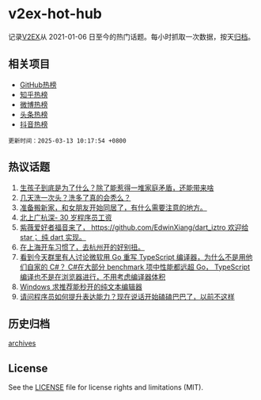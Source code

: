 # v2ex-hot-hub

 记录[V2EX](https://www.v2ex.com/)从 2021-01-06 日至今的热门话题。每小时抓取一次数据，按天[归档](archives)。
 
 ## 相关项目

- [GitHub热榜](https://github.com/lonnyzhang423/github-hot-hub)
- [知乎热榜](https://github.com/lonnyzhang423/zhihu-hot-hub)
- [微博热榜](https://github.com/lonnyzhang423/weibo-hot-hub)
- [头条热榜](https://github.com/lonnyzhang423/toutiao-hot-hub)
- [抖音热榜](https://github.com/lonnyzhang423/douyin-hot-hub)


 `更新时间：2025-03-13 10:17:54 +0800`

## 热议话题

1. [生孩子到底是为了什么？除了能惹得一堆家庭矛盾，还能带来啥](https://www.v2ex.com/t/1117783)
1. [几天洗一次头？洗多了真的会秃么？](https://www.v2ex.com/t/1117836)
1. [准备搬新家，和女朋友开始同居了，有什么需要注意的地方。](https://www.v2ex.com/t/1117882)
1. [北上广杭深- 30 岁程序员工资](https://www.v2ex.com/t/1117767)
1. [紫薇爱好者福音来了， https://github.com/EdwinXiang/dart_iztro 欢迎给 star； 纯 dart 实现。](https://www.v2ex.com/t/1117776)
1. [在上海开车习惯了，去杭州开的好别扭。](https://www.v2ex.com/t/1117999)
1. [看到今天群里有人讨论微软用 Go 重写 TypeScript 编译器，为什么不是用他们自家的 C#？ C#在大部分 benchmark 项中性能都远超 Go， TypeScript 编译也不是在浏览器进行，不用考虑编译器体积](https://www.v2ex.com/t/1117872)
1. [Windows 求推荐能秒开的纯文本编辑器](https://www.v2ex.com/t/1117894)
1. [请问程序员如何提升表达能力？现在说话开始磕磕巴巴了，以前不这样](https://www.v2ex.com/t/1117780)

## 历史归档

[archives](archives)

## License

See the [LICENSE](LICENSE) file for license rights and limitations (MIT).

